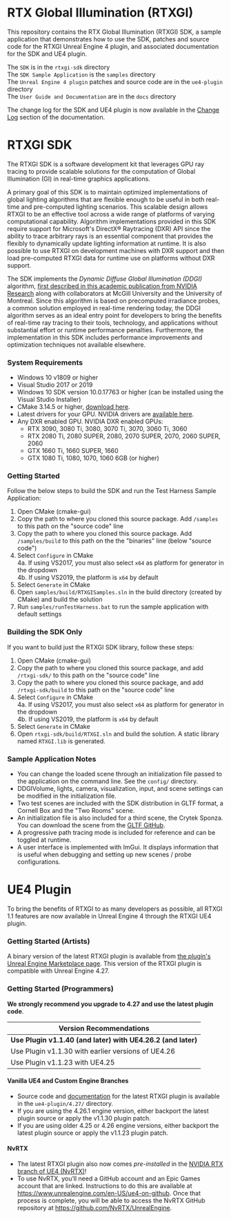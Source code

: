 # RTX Global Illumination (RTXGI)

This repository contains the RTX Global Illumination (RTXGI) SDK, a sample application that demonstrates how to use the SDK, patches and source code for the RTXGI Unreal Engine 4 plugin, and associated documentation for the SDK and UE4 plugin.

The `SDK` is in the `rtxgi-sdk` directory<br>
The `SDK Sample Application` is the `samples` directory<br>
The `Unreal Engine 4 plugin` patches and source code are in the `ue4-plugin` directory<br>
The `User Guide and Documentation` are in the `docs` directory<br>

The change log for the SDK and UE4 plugin is now available in the [Change Log](docs/manual/Changelog.html) section of the documentation.

# RTXGI SDK

The RTXGI SDK is a software development kit that leverages GPU ray tracing to provide scalable solutions for the computation of Global Illumination (GI) in real-time graphics applications.

A primary goal of this SDK is to maintain optimized implementations of global lighting algorithms that are flexible enough to be useful in both real-time and pre-computed lighting scenarios. This scalable design allows RTXGI to be an effective tool across a wide range of platforms of varying computational capability. Algorithm implementations provided in this SDK require support for Microsoft's DirectX® Raytracing (DXR) API since the ability to trace arbitrary rays is an essential component that provides the flexibly to dynamically update lighting information at runtime. It is also possible to use RTXGI on development machines with DXR support and then load pre-computed RTXGI data for runtime use on platforms without DXR support.

The SDK implements the _Dynamic Diffuse Global Illumination (DDGI)_ algorithm, [first described in this academic publication from NVIDIA Research](http://jcgt.org/published/0008/02/01/) along with collaborators at McGill University and the University of Montreal. Since this algorithm is based on precomputed irradiance probes, a common solution employed in real-time rendering today, the DDGI algorithm serves as an ideal entry point for developers to bring the benefits of real-time ray tracing to their tools, technology, and applications without substantial effort or runtime performance penalties. Furthermore, the implementation in this SDK includes performance improvements and optimization techniques not available elsewhere.

### System Requirements
* Windows 10 v1809 or higher
* Visual Studio 2017 or 2019
* Windows 10 SDK version 10.0.17763 or higher (can be installed using the Visual Studio Installer)
* CMake 3.14.5 or higher, [download here](https://cmake.org/download).
* Latest drivers for your GPU. NVIDIA drivers are [available here](http://www.nvidia.com/drivers).
* Any DXR enabled GPU. NVIDIA DXR enabled GPUs:
	* RTX 3090, 3080 Ti, 3080, 3070 Ti, 3070, 3060 Ti, 3060
	* RTX 2080 Ti, 2080 SUPER, 2080, 2070 SUPER, 2070, 2060 SUPER, 2060
	* GTX 1660 Ti, 1660 SUPER, 1660
	* GTX 1080 Ti, 1080, 1070, 1060 6GB (or higher)

### Getting Started
Follow the below steps to build the SDK and run the Test Harness Sample Application:

1. Open CMake (cmake-gui)
2. Copy the path to where you cloned this source package. Add `/samples` to this path on the "source code" line
3. Copy the path to where you cloned this source package. Add `/samples/build` to this path on the the "binaries" line (below "source code")
4. Select `Configure` in CMake<br>
	4a. If using VS2017, you must also select `x64` as platform for generator in the dropdown<br>
	4b. If using VS2019, the platform is `x64` by default
5. Select `Generate` in CMake
6. Open `samples/build/RTXGISamples.sln` in the build directory (created by CMake) and build the solution
7. Run `samples/runTestHarness.bat` to run the sample application with default settings

### Building the SDK Only
If you want to build just the RTXGI SDK library, follow these steps:

1. Open CMake (cmake-gui)
2. Copy the path to where you cloned this source package, and add `/rtxgi-sdk/` to this path on the "source code" line
3. Copy the path to where you cloned this source package, and add `/rtxgi-sdk/build` to this path on the "source code" line
4. Select `Configure` in CMake<br>
	4a. If using VS2017, you must also select `x64` as platform for generator in the dropdown<br>
	4b. If using VS2019, the platform is `x64` by default	
5. Select `Generate` in CMake
6. Open `rtxgi-sdk/build/RTXGI.sln` and build the solution. A static library named `RTXGI.lib` is generated.

### Sample Application Notes
- You can change the loaded scene through an initialization file passed to the application on the command line. See the `config/` directory.
- DDGIVolume, lights, camera, visualization, input, and scene settings can be modified in the initialization file.
- Two test scenes are included with the SDK distribution in GLTF format, a Cornell Box and the "Two Rooms" scene.
- An initialization file is also included for a third scene, the Crytek Sponza. You can download the scene from the [GLTF GitHub](https://github.com/KhronosGroup/glTF-Sample-Models/tree/master/2.0/Sponza).
- A progressive path tracing mode is included for reference and can be toggled at runtime.
- A user interface is implemented with ImGui. It displays information that is useful when debugging and setting up new scenes / probe configurations.

# UE4 Plugin

To bring the benefits of RTXGI to as many developers as possible, all RTXGI 1.1 features are now available in Unreal Engine 4 through the RTXGI UE4 plugin.

### Getting Started (Artists)
A binary version of the latest RTXGI plugin is available from [the plugin's Unreal Engine Marketplace page](https://www.unrealengine.com/marketplace/en-US/product/nvidia-rtx-global-illumination). This version of the RTXGI plugin is compatible with Unreal Engine 4.27.

### Getting Started (Programmers)

**We strongly recommend you upgrade to 4.27 and use the latest plugin code**.

| **Version Recommendations** |
| -------- |
| **Use Plugin v1.1.40 (and later) with UE4.26.2 (and later)** |
| Use Plugin v1.1.30 with earlier versions of UE4.26
| Use Plugin v1.1.23 with UE4.25 |

#### Vanilla UE4 and Custom Engine Branches
* Source code and [documentation](https://github.com/NVIDIAGameWorks/RTXGI/blob/main/ue4-plugin/4.27/RTXGI/README.md) for the latest RTXGI plugin is available in the `ue4-plugin/4.27/` directory. 
* If you are using the 4.26.1 engine version, either backport the latest plugin source or apply the v1.1.30 plugin patch.
* If you are using older 4.25 or 4.26 engine versions, either backport the latest plugin source or apply the v1.1.23 plugin patch.

#### NvRTX
* The latest RTXGI plugin also now comes *pre-installed* in the [NVIDIA RTX branch of UE4 (NvRTX)](https://developer.nvidia.com/unrealengine)!
* To use NvRTX, you’ll need a GitHub account and an Epic Games account that are linked. Instructions to do this are available at https://www.unrealengine.com/en-US/ue4-on-github. Once that process is complete, you will be able to access the NvRTX GitHub repository at https://github.com/NvRTX/UnrealEngine. 

